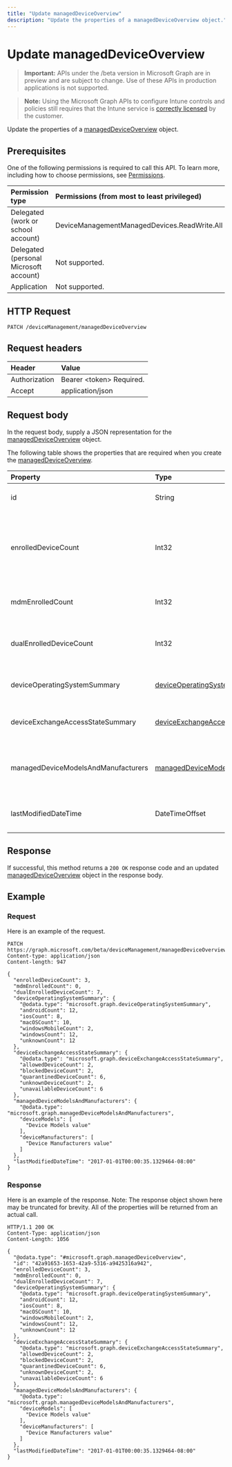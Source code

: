 ```yaml
---
title: "Update managedDeviceOverview"
description: "Update the properties of a managedDeviceOverview object."
---
```


# Update managedDeviceOverview

> **Important:** APIs under the /beta version in Microsoft Graph are in preview and are subject to change. Use of these APIs in production applications is not supported.

> **Note:** Using the Microsoft Graph APIs to configure Intune controls and policies still requires that the Intune service is [correctly licensed](https://go.microsoft.com/fwlink/?linkid=839381) by the customer.

Update the properties of a [managedDeviceOverview](../resources/intune-devices-manageddeviceoverview.md) object.
## Prerequisites
One of the following permissions is required to call this API. To learn more, including how to choose permissions, see [Permissions](/graph/permissions-reference).

|Permission type|Permissions (from most to least privileged)|
|:---|:---|
|Delegated (work or school account)|DeviceManagementManagedDevices.ReadWrite.All|
|Delegated (personal Microsoft account)|Not supported.|
|Application|Not supported.|

## HTTP Request
<!-- {
  "blockType": "ignored"
}
-->
``` http
PATCH /deviceManagement/managedDeviceOverview
```

## Request headers
|Header|Value|
|:---|:---|
|Authorization|Bearer &lt;token&gt; Required.|
|Accept|application/json|

## Request body
In the request body, supply a JSON representation for the [managedDeviceOverview](../resources/intune-devices-manageddeviceoverview.md) object.

The following table shows the properties that are required when you create the [managedDeviceOverview](../resources/intune-devices-manageddeviceoverview.md).

|Property|Type|Description|
|:---|:---|:---|
|id|String|Unique Identifier for the summary|
|enrolledDeviceCount|Int32|Total enrolled device count. Does not include PC devices managed via Intune PC Agent|
|mdmEnrolledCount|Int32|The number of devices enrolled in MDM|
|dualEnrolledDeviceCount|Int32|The number of devices enrolled in both MDM and EAS|
|deviceOperatingSystemSummary|[deviceOperatingSystemSummary](../resources/intune-devices-deviceoperatingsystemsummary.md)|Device operating system summary.|
|deviceExchangeAccessStateSummary|[deviceExchangeAccessStateSummary](../resources/intune-devices-deviceexchangeaccessstatesummary.md)|Distribution of Exchange Access State in Intune|
|managedDeviceModelsAndManufacturers|[managedDeviceModelsAndManufacturers](../resources/intune-devices-manageddevicemodelsandmanufacturers.md)|Models and Manufactures meatadata for managed devices in the account|
|lastModifiedDateTime|DateTimeOffset|Last modified date time of device overview|



## Response
If successful, this method returns a `200 OK` response code and an updated [managedDeviceOverview](../resources/intune-devices-manageddeviceoverview.md) object in the response body.

## Example
### Request
Here is an example of the request.
``` http
PATCH https://graph.microsoft.com/beta/deviceManagement/managedDeviceOverview
Content-type: application/json
Content-length: 947

{
  "enrolledDeviceCount": 3,
  "mdmEnrolledCount": 0,
  "dualEnrolledDeviceCount": 7,
  "deviceOperatingSystemSummary": {
    "@odata.type": "microsoft.graph.deviceOperatingSystemSummary",
    "androidCount": 12,
    "iosCount": 8,
    "macOSCount": 10,
    "windowsMobileCount": 2,
    "windowsCount": 12,
    "unknownCount": 12
  },
  "deviceExchangeAccessStateSummary": {
    "@odata.type": "microsoft.graph.deviceExchangeAccessStateSummary",
    "allowedDeviceCount": 2,
    "blockedDeviceCount": 2,
    "quarantinedDeviceCount": 6,
    "unknownDeviceCount": 2,
    "unavailableDeviceCount": 6
  },
  "managedDeviceModelsAndManufacturers": {
    "@odata.type": "microsoft.graph.managedDeviceModelsAndManufacturers",
    "deviceModels": [
      "Device Models value"
    ],
    "deviceManufacturers": [
      "Device Manufacturers value"
    ]
  },
  "lastModifiedDateTime": "2017-01-01T00:00:35.1329464-08:00"
}
```

### Response
Here is an example of the response. Note: The response object shown here may be truncated for brevity. All of the properties will be returned from an actual call.
``` http
HTTP/1.1 200 OK
Content-Type: application/json
Content-Length: 1056

{
  "@odata.type": "#microsoft.graph.managedDeviceOverview",
  "id": "42a91653-1653-42a9-5316-a9425316a942",
  "enrolledDeviceCount": 3,
  "mdmEnrolledCount": 0,
  "dualEnrolledDeviceCount": 7,
  "deviceOperatingSystemSummary": {
    "@odata.type": "microsoft.graph.deviceOperatingSystemSummary",
    "androidCount": 12,
    "iosCount": 8,
    "macOSCount": 10,
    "windowsMobileCount": 2,
    "windowsCount": 12,
    "unknownCount": 12
  },
  "deviceExchangeAccessStateSummary": {
    "@odata.type": "microsoft.graph.deviceExchangeAccessStateSummary",
    "allowedDeviceCount": 2,
    "blockedDeviceCount": 2,
    "quarantinedDeviceCount": 6,
    "unknownDeviceCount": 2,
    "unavailableDeviceCount": 6
  },
  "managedDeviceModelsAndManufacturers": {
    "@odata.type": "microsoft.graph.managedDeviceModelsAndManufacturers",
    "deviceModels": [
      "Device Models value"
    ],
    "deviceManufacturers": [
      "Device Manufacturers value"
    ]
  },
  "lastModifiedDateTime": "2017-01-01T00:00:35.1329464-08:00"
}
```






